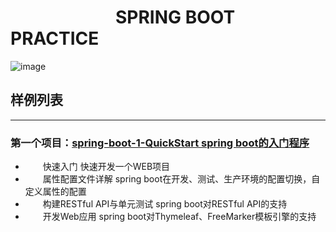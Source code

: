 # &emsp;&emsp;&emsp;&emsp;&emsp;&emsp;SPRING BOOT PRACTICE
![image](https://github.com/timebusker/spring-boot/raw/master/static/spring-boot.png?raw=true)

## 样例列表
----
### 第一个项目：[spring-boot-1-QuickStart spring boot的入门程序](http://blog.didispace.com/springbootexception/)
 + &emsp;&emsp;快速入门                    快速开发一个WEB项目
 + &emsp;&emsp;属性配置文件详解            spring boot在开发、测试、生产环境的配置切换，自定义属性的配置
 + &emsp;&emsp;构建RESTful API与单元测试   spring boot对RESTful API的支持
 + &emsp;&emsp;开发Web应用                 spring boot对Thymeleaf、FreeMarker模板引擎的支持